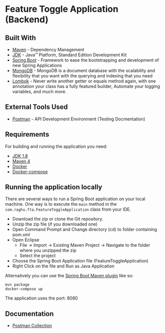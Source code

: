 # Feature Toggle Application (Backend)

## Built With

* 	[Maven](https://maven.apache.org/) - Dependency Management
* 	[JDK](http://www.oracle.com/technetwork/java/javase/downloads/jdk8-downloads-2133151.html) - Java™ Platform, Standard Edition Development Kit 
* 	[Spring Boot](https://spring.io/projects/spring-boot) - Framework to ease the bootstrapping and development of new Spring Applications
* 	[MongoDB](https://www.mongodb.com/) - MongoDB is a document database with the scalability and flexibility that you want with the querying and indexing that you need
* 	[Lombok](https://projectlombok.org/) - Never write another getter or equals method again, with one annotation your class has a fully featured builder, Automate your logging variables, and much more.


## External Tools Used

* [Postman](https://www.getpostman.com/) - API Development Environment (Testing Docmentation)

## Requirements

For building and running the application you need:

- [JDK 1.8](http://www.oracle.com/technetwork/java/javase/downloads/jdk8-downloads-2133151.html)
- [Maven 4](https://maven.apache.org)
- [Docker](https://www.docker.com/)
- [Docker-compose](https://docs.docker.com/compose/)

## Running the application locally

There are several ways to run a Spring Boot application on your local machine. 
One way is to execute the `main` method in the `com.raghu.fta.FeatureToggleApplication` class from your IDE.

- Download the zip or clone the Git repository.
- Unzip the zip file (if you downloaded one)
- Open Command Prompt and Change directory (cd) to folder containing pom.xml
- Open Eclipse 
   - File -> Import -> Existing Maven Project -> Navigate to the folder where you unzipped the zip
   - Select the project
- Choose the Spring Boot Application file (FeatureToggleApplication)
- Right Click on the file and Run as Java Application

Alternatively you can use the [Spring Boot Maven plugin](https://docs.spring.io/spring-boot/docs/current/reference/html/build-tool-plugins-maven-plugin.html) like so:

```shell
mvn package
docker-compose up
```
The application uses the port: 8080

## Documentation

* [Postman Collection](https://www.getpostman.com/collections/d7f71be3afe40ccff8c6)
